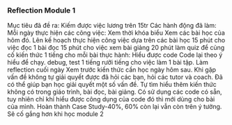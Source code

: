 ### Reflection Module 1
Mục tiêu đã đề ra: Kiếm được việc lương trên 15tr
Các hành động đã làm:
Mỗi ngày thực hiện các công việc:
	Xem thời khóa biểu
	Xem các bài học của hôm đó.
	Lên kế hoạch thực hiện công việc dựa trên các bài học
		15 phút cho việc đọc 1 bài đọc
		15 phút cho việc xem bài giảng
		20 phút làm quiz để củng cố kiến thức
		1 tiếng cho mỗi bài thực hành:
			Hiểu được code
			Code lại theo ý hiểu để chạy.
			debug, test
		1 tiếng rưỡi tiếng cho việc làm 1 bài tập.
	Làm reflection cuối ngày
	Xem trước kiến thức cần học ngày hôm sau.
Khi gặp vấn đề không tự giải quyết được đã hỏi các bạn, hỏi các tutor và coach.
Đã có thể giúp bạn học giải quyết một số vấn đề.
Tự tìm hiểu thêm kiến thức không có trong giáo trình, bài đọc, bài giảng.
Có sử dụng các code có sẵn, tuy nhiên chỉ khỉ hiểu được công dụng của code đó thì mới dùng cho bài của mình.
Hoàn thành Case Study-40%, 60% còn lại vẫn còn trên ý tưởng.
Sẽ cố gắng hơn khi học module 2
